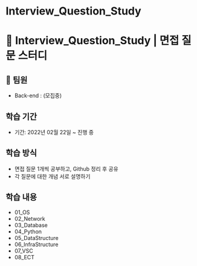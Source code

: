 # Interview_Question_Study

# 🌟 Interview_Question_Study | 면접 질문 스터디

## 👫 팀원
- Back-end : (모집중)

## 학습 기간

- 기간: 2022년 02월 22일 ~ 진행 중

## 학습 방식

- 면접 질문 1개씩 공부하고, Github 정리 후 공유
- 각 질문에 대한 개념 서로 설명하기

## 학습 내용
- 01_OS
- 02_Network
- 03_Database
- 04_Python
- 05_DataStructure
- 06_InfraStructure
- 07_VSC
- 08_ECT